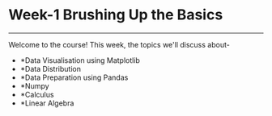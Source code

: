 # Week-1 Brushing Up the Basics
***
Welcome to the course! This week, the topics we'll discuss about-

- *Data Visualisation using Matplotlib
- *Data Distribution
- *Data Preparation using Pandas
- *Numpy
- *Calculus
- *Linear Algebra
